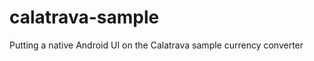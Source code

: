 calatrava-sample
================

Putting a native Android UI on the Calatrava sample currency converter
